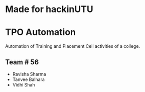 # Made for hackinUTU

# TPO Automation

Automation of Training and Placement Cell activities of a college.

## Team # 56
- Ravisha Sharma
- Tanvee Balhara
- Vidhi Shah
